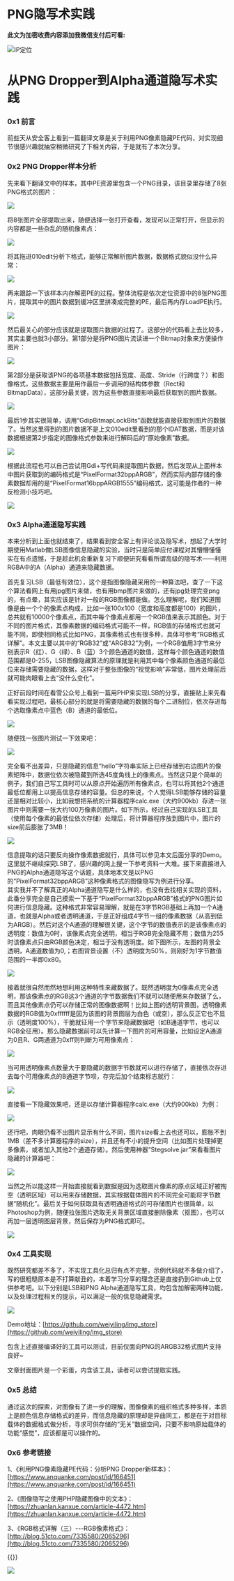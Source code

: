 # PNG隐写术实践

**此文为加密收费内容添加我微信支付后可看:**
<!--more-->
![IP定位](https://tool.lu/netcard/)

# 从PNG Dropper到Alpha通道隐写术实践

### 0x1 前言

前些天从安全客上看到一篇翻译文章是关于利用PNG像素隐藏PE代码，对实现细节很感兴趣就抽空稍微研究了下相关内容，于是就有了本次分享。

### 0x2 PNG Dropper样本分析

先来看下翻译文中的样本，其中PE资源里包含一个PNG目录，该目录里存储了8张PNG格式的图片：

![](https://weiyiling.cn/media/blogs/one/quick-uploads/p44/image1-1.png)

将8张图片全部提取出来，随便选择一张打开查看，发现可以正常打开，但显示的内容都是一些杂乱的随机像素点：

![](https://weiyiling.cn/media/blogs/one/quick-uploads/p44/image2.png)

将其拖进010edit分析下格式，能够正常解析图片数据，数据格式貌似没什么异常：

![](https://weiyiling.cn/media/blogs/one/quick-uploads/p44/image3-1.png)

再来跟踪一下该样本内存解密PE的过程。整体流程是依次定位资源中的8张PNG图片，提取其中的图片数据到缓冲区里拼凑成完整的PE，最后再内存LoadPE执行。

![](https://weiyiling.cn/media/blogs/one/quick-uploads/p44/image4.png)

然后最关心的部分应该就是提取图片数据的过程了。这部分的代码看上去比较多，其实主要也就3小部分。第1部分是将PNG图片流读进一个Bitmap对象来方便操作图片：

![](https://weiyiling.cn/media/blogs/one/quick-uploads/p44/image5.png)

第2部分是获取该PNG的各项基本数据包括宽度、高度、Stride（行跨度？）和图像格式，这些数据主要是用作最后一步调用的结构体参数（Rect和BitmapData），这部分最关键，因为这些参数直接影响最后获取到的图片数据。

![](https://weiyiling.cn/media/blogs/one/quick-uploads/p44/image6.png)

最后1步其实很简单，调用“GdipBitmapLockBits”函数就能直接获取到图片的数据了。当然这里得到的图片数据不是上文010edit里看到的那个IDAT数据，而是对该数据根据第2步指定的图像格式参数来进行解码后的“原始像素”数据。

![](https://weiyiling.cn/media/blogs/one/quick-uploads/p44/image7.png)

根据此流程也可以自己尝试用Gdi+写代码来提取图片数据，然后发现从上面样本中图片获取到的编码格式是“PixelFormat32bppARGB”，然而实际内部存储的像素数据却用的是“PixelFormat16bppARGB1555”编码格式，这可能是作者的一种反检测小技巧吧。

![](https://weiyiling.cn/media/blogs/one/quick-uploads/p44/image8.png)

### 0x3 Alpha通道隐写实践

本来分析到上面也就结束了，结果看到安全客上有评论谈及隐写术，想起了大学时期使用Matlab做LSB图像信息隐藏的实验，当时只是简单应付课程对其懵懵懂懂实在有点遗憾，于是趁此机会重新复习下顺便研究看看所谓高级的隐写术——利用RGBA中的A（Alpha）通道来隐藏数据。

首先复习LSB（最低有效位），这个是指图像隐藏采用的一种算法吧，查了一下这个算法看网上有用jpg图片来做，也有用bmp图片来做的，还有jpg处理完变png的，有点晕，其实应该是针对一般的RGB图像都能做。怎么理解呢，我们知道图像是由一个个的像素点构成，比如一张100x100（宽度和高度都是100）的图片，总共就有10000个像素点，而其中每个像素点都用一个RGB值来表示其颜色。对于不同的图片格式，其像素数据的编码格式可能不一样，RGB值的存储格式也就可能不同，即使相同格式比如PNG，其像素格式也有很多种，具体可参考“RGB格式详解”。本文主要以其中的“RGB32”或“ARGB32”为例，一个RGB值用3字节来分别表示R（红）、G（绿）、B（蓝）3个颜色通道的数值，这样每个颜色通道的数值范围都是0-255，LSB图像隐藏算法的原理就是利用其中每个像素颜色通道的最低位来存储需要隐藏的数据，这样对于整张图像的“视觉影响”非常低，图片处理前后就可能肉眼看上去“没什么变化”。

正好前段时间在看雪公众号上看到一篇用PHP来实现LSB的分享，直接贴上来先看看实现过程吧，最核心部分的就是将需要隐藏的数据的每个二进制位，依次存进每个选取像素点中蓝色（B）通道的最低位。

![](https://weiyiling.cn/media/blogs/one/quick-uploads/p44/image9.png)

随便找一张图片测试一下效果吧：

![](https://weiyiling.cn/media/blogs/one/quick-uploads/p44/image10.png)

完全看不出差异，只是隐藏的信息“hello”字符串实际上已经存储到右边图片的像素矩阵中，数据位依次被隐藏到所选45度角线上的像素点。当然这只是个简单的例子，我们自己写工具时可以从原点开始遍历所有像素点，也可以将其他2个通道最低位都用上以提高信息存储的容量。但总的来说，个人觉得LSB能够存储的容量还是相对比较小，比如我想把系统的计算器程序calc.exe（大约900kb）存进一张图片中则需要一张大约100万像素的图片。如下所示，经过自己实现的LSB工具（使用每个像素的最低位依次存储）处理后，将计算器程序放到图片中，图片的size前后膨胀了3MB！

![](https://weiyiling.cn/media/blogs/one/quick-uploads/p44/image11.png)

信息提取的话只要反向操作像素数据就行，具体可以参见本文后面分享的Demo。这里就不继续探究LSB了，感兴趣的网上搜一下参考资料一大堆。接下来直接进入PNG的Alpha通道隐写这个话题，具体地本文是以PNG的“PixelFormat32bppARGB”这种像素格式的图像隐写为例进行分享。  
其实我并不了解真正的Alpha通道隐写是什么样的，也没有去找相关实现的资料，此番分享完全是自己摸索一下基于“PixelFormat32bppARGB”格式的PNG图片如何进行信息隐藏。这种格式非常容易理解，就是在3字节RGB基础上再加一个A通道，也就是Alpha或者透明通道，于是正好组成4字节一组的像素数据（从高到低为ARGB）。然后对这个A通道的理解很关键，这个字节的数值表示的是该像素点的透明度：数值为0时，该像素点完全透明，相当于RGB完全隐藏不用；数值为255时该像素点只由RGB颜色决定，相当于没有透明度。如下图所示，左图的背景全透明，A通道数值为0,；右图背景设置（不）透明度为50%，则刚好为1字节数值范围的一半即0x80。

![](https://weiyiling.cn/media/blogs/one/quick-uploads/p44/image12.png)

接着就很自然而然地想利用这种特性来藏数据了。既然透明度为0像素点完全透明，那该像素点的RGB这3个通道的字节数据我们不就可以随便用来存数据了么，而且其他像素点仍可以存储正常的图像数据啊！比如上图的透明背景图，透明像素数据的RGB值为0xffffff是因为该图的背景图层为白色（或空），那么反正它也不显示（透明度100%），干脆就征用一个字节来隐藏数据吧（如B通道字节，也可以RGB全征用）。那么隐藏数据前可以先计算一下图片的可用容量，比如设定A通道为0且R、G两通道为0xff则判断为可用像素点：

![](https://weiyiling.cn/media/blogs/one/quick-uploads/p44/image13.png)

当可用透明像素点数量大于要隐藏的数据字节数就可以进行存储了，直接依次存进去每个可用像素点的B通道字节呗，存完后加个结束标志就行：

![](https://weiyiling.cn/media/blogs/one/quick-uploads/p44/image14.png)

直接看一下隐藏效果吧，还是以存储计算器程序calc.exe（大约900kb）为例：

![](https://weiyiling.cn/media/blogs/one/quick-uploads/p44/image15.png)

还行吧，肉眼仍看不出图片显示有什么不同，图片size看上去也还可以，膨胀不到1MB（差不多计算器程序的size），并且还有不小的提升空间（比如图片处理掉更多像素，或者加入其他2个通道存储）。然后使用神器“Stegsolve.jar”来看看图片隐藏的计算器吧：

![](https://weiyiling.cn/media/blogs/one/quick-uploads/p44/image16.png)

当然之所以能这样一开始直接就看到数据是因为选取图片像素的原点区域正好被掏空（透明区域）可以用来存储数据，其实根据载体图片的不同完全可能将字节数据“随机化”。最后关于如何获取具有透明通道格式的可存储图片也很简单，以Photoshop为例，随便拉张图片选取无关背景区域直接删除像素（抠图），也可以再加一层透明图层背景，然后保存为PNG格式即可。

![](https://weiyiling.cn/media/blogs/one/quick-uploads/p44/image17.png)

### 0x4 工具实现

既然研究都差不多了，不实现工具化总归有点不完整，示例代码就不多做介绍了，写的很粗糙原本是不打算献丑的，本着学习分享的理念还是直接扔到Github上仅供参考吧。以下分别是LSB和PNG Alpha通道隐写工具，均包含加解密两种功能，以及处理过程相关的提示，可以满足一般的信息隐藏需求。

![](https://weiyiling.cn/media/blogs/one/quick-uploads/p44/image18.png)

Demo地址：[https://github.com/weiyiling/img_store](https://github.com/weiyiling/img_store)

包含上述直接编译好的工具可以测试，目前仅面向PNG的ARGB32格式图片支持良好~

文章封面图片是一个彩蛋，内含该工具，读者可以尝试提取实践。

### 0x5 总结

通过这次的探索，对图像有了进一步的理解，图像像素的组织格式多种多样，本质上是颜色信息存储格式的差异，而信息隐藏的原理却是异曲同工，都是在于对目标载体的数据格式做分析，寻求可供存储的“无关”数据空间，只要不影响原始载体的功能“感觉”，应该都是可以操作的。

### 0x6 参考链接

1、《利用PNG像素隐藏PE代码：分析PNG Dropper新样本》：[https://www.anquanke.com/post/id/166451](https://www.anquanke.com/post/id/166451)

2、《图像隐写之使用PHP隐藏图像中的文本》：[https://zhuanlan.kanxue.com/article-4472.htm](https://zhuanlan.kanxue.com/article-4472.htm)

3、《RGB格式详解（三）---RGB像素格式》：[http://blog.51cto.com/7335580/2065296](http://blog.51cto.com/7335580/2065296)


{{<music url="https://cdn.jsdelivr.net/gh/ybrc/ybrc.github.io@source/Music/50.mp3" name="" artist="Mr·Yang" cover="https://cdn.jsdelivr.net/gh/ybrc/ybrc.github.io@img/avatar.png" fixed="true" volume="100" loop="all" autoplay="true" preload="auto" >}}

<img src="https://tool.lu/netcard/">
